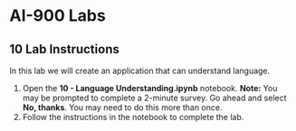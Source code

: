 # AI-900 Labs
## 10 Lab Instructions
In this lab we will create an application that can understand language. 

1.  Open the **10 - Language Understanding.ipynb** notebook. 
    **Note:** You may be prompted to complete a 2-minute survey. Go ahead and select **No, thanks**. You may need to do this more than once.
2.  Follow the instructions in the notebook to complete the lab.